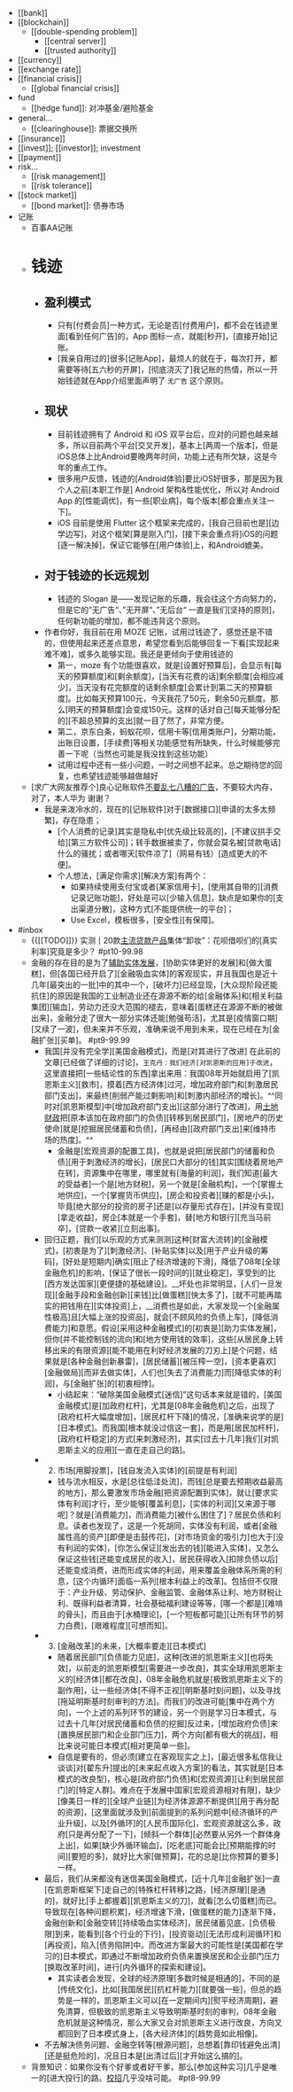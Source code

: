 - [[bank]]
- [[blockchain]]
    - [[double-spending problem]]
        - [[central server]]
        - [[trusted authority]]
- [[currency]]
- [[exchange rate]]
- [[financial crisis]]
    - [[global financial crisis]]
- fund
    - [[hedge fund]]: 对冲基金/避险基金
- general...
    - [[clearinghouse]]: 票据交换所
- [[insurance]]
- [[invest]]; [[investor]]; investment
- [[payment]]
- risk...
    - [[risk management]]
    - [[risk tolerance]]
- [[stock market]]
    - [[bond market]]: 债券市场 
- 记账
    - 百事AA记账
    - # 钱迹
        - ## 盈利模式
            - 只有[付费会员]一种方式，无论是否[付费用户]，都不会在钱迹里面[看到任何广告]的，App 图标一点，就能[秒开]，[直接开始]记账。
            - [我亲自用过的]很多[记账App]，最烦人的就在于，每次打开，都需要等待[五六秒的开屏]，[彻底浇灭了]我记账的热情，所以一开始钱迹就在App介绍里面声明了 `无广告` 这个原则。
        - ## 现状
            - 目前钱迹拥有了 Android 和 iOS 双平台后，应对的问题也越来越多，所以目前两个平台[交叉开发]，基本上[两周一个版本]，但是iOS总体上比Android要晚两年时间，功能上还有所欠缺，这是今年的重点工作。
            - 很多用户反馈，钱迹的[Android体验]要比iOS好很多，那是因为我个人之前[本职工作是] Android 架构&性能优化，所以对 Android App 的[性能调优]，有一些[职业病]，每个版本[都会重点关注一下]。
            - iOS 目前是使用 Flutter 这个框架来完成的，[我自己目前也是][边学边写]，对这个框架[算是刚入门]，[接下来会重点将]iOS的问题[逐一解决掉]，保证它能够在[用户体验]上，和Android媲美。
        - ## 对于钱迹的长远规划
            - 钱迹的 Slogan 是——发现记账的乐趣，我会往这个方向努力的，但是它的“无广告“、”无开屏“、”无后台“ 一直是我们[坚持的原则]，任何新功能的增加，都不能违背这个原则。
        - 作者你好，我目前在用 MOZE 记账，试用过钱迹了，感觉还是不错的，但使用起来还差点意思，希望您看到后能够回复一下看[实现起来难不难]，或多久能够实现。我还是更倾向于使用钱迹的
            - 第一，moze 有个功能很喜欢，就是[设置好预算后]，会显示有[每天的预算额度]和[剩余额度]，[当天有花费的话]剩余额度[会相应减少]，当天没有花完额度的话剩余额度[会累计到第二天的预算额度]。比如每天预算100元，今天我花了50元，剩余50元额度。那么[明天的预算额度]会变成150元。这样的话对自己[每天能够分配的][不超总预算的支出]就一目了然了，非常方便。
            - 第二，京东白条，蚂蚁花呗，信用卡等[信用类账户]，分期功能，出账日设置，[手续费]等相关功能感觉有所缺失，什么时候能够完善一下呢（当然也可能是我没找到这些功能）
            - 试用过程中还有一些小问题，一时之间想不起来。总之期待您的回复，也希望钱迹能够越做越好
    - [求广大网友推荐个]良心记账软件[不要乱七八糟的广告](https://www.zhihu.com/question/338246087)，不要较大内存，对了，本人华为 谢谢？
        - 我是来泼冷水的，现在的[记账软件]对于[数据接口][申请的太多太频繁]，存在隐患；
            - [个人消费的记录]其实是隐私中[优先级比较高的]，[不建议拱手交给][第三方软件公司]；转手数据被卖了，你就会莫名被[贷款电话]什么的骚扰；或者哪天[软件凉了]（网易有钱）[造成更大的不便]。
            - 个人想法，[满足你需求][解决方案]有两个：
                - 如果持续使用支付宝或者[某家信用卡]，[使用其自带的][消费记录记账功能]，好处是可以[少输入信息]，缺点是如果你的[支出渠道分散]，这种方式[不能提供统一的平台]；
                - Use Excel，模板很多，[安全性][有保障]。
- #inbox
    - {{[[TODO]]}} 实测丨20款[主流贷款产品](https://bbs.saraba1st.com/2b/thread-2002555-2-1.html)集体“卸妆”：花呗借呗们的[真实利率]究竟是多少？ #pt10-99.98
    - 金融的存在目的是为了[辅助实体发展](https://www.zhihu.com/question/522110212/answer/2391458771)，[协助实体更好的发展]和[做大蛋糕]，但[各国已经开启了][金融吸血实体]的客观现实，并且我国也是近十几年[最突出的一批]中的其中一个，[破坏力]已经显现，[大众现阶段还能抗住]的原因是我国的工业制造业还在源源不断的给[金融体系]和[相关利益集团][输血]，劳动力还没大范围的褪去，意味着[蛋糕还在源源不断的被做出来]，金融分走了很大一部分实体还能[勉强苟活]，尤其是[疫情窗口期][又续了一波]，但未来并不乐观，准确来说不用到未来，现在已经在为[金融扩张][买单]。 #pt9-99.99
        - 我国[并没有完全学][美国金融模式]，而是[对其进行了改进]
在此前的文章[已经做了详细的讨论]，`王克丹：我们经济[对凯恩斯的应用]于改进`，这里直接把[一些结论性的东西]拿出来用：我国08年开始就启用了[凯恩斯主义][救市]，摸着[西方经济体]过河，增加政府部门和[刺激居民部门支出]，来最终[削弱产能过剩影响]和[刺激内部经济的增长]。^^同时对[凯恩斯模型]中[增加政府部门支出][这部分进行了改进]，用[土地财政](((yTUqllpBV)))把[原本该加在政府部门的负债][转移到居民部门]，[房地产的历史使命]就是[挖掘居民储蓄和负债]，[再经由][政府部门支出]来[维持市场的热度]。^^
            - 金融是[宏观资源的配置工具]，也就是说把[居民部门的储蓄和负债][用于刺激经济的增长]，[居民口大部分的钱]其实[围绕着房地产在转]，资源集中在哪里，哪里就有[海量的利润]，我们知道[最大的受益者]一个是[地方财税]，另一个就是[金融机构]，一个[掌握土地供应]，一个[掌握货币供应]，[房企和投资者][赚的都是小头]，毕竟[绝大部分的投资的房子]还是[以存量形式存在]，[并没有变现][拿走收益]，房企[本就是一个手套]，替[地方和银行][充当马前卒]，[贷款一收紧][立刻出事]。
        - 回归正题，我们[以乐观的方式来测测]这种[财富大流转]的[金融模式]，[初衷是为了][刺激经济]、[补贴实体]以及[用于产业升级的筹码]，[好处是短期内]确实[阻止了经济增速的下滑]，降低了08年[全球金融危机]的影响，[保证了很长一段时间的][就业稳定]，享受到的比[西方发达国家][更便捷的基础建设]。__坏处也非常明显，[人们一旦发现][金融手段和金融创新][来钱]比[做蛋糕][快太多了]，[就不可能再踏实的把钱用在][实体投资]上，__消费也是如此，大家发现一个[金融属性极高]且[大幅上涨的投资品]，就会[不顾风险的负债上车]，[降低消费能力]和意愿。假设[采用这种金融模式]的[初衷是][助力实体发展]，但你[并不能控制钱的流向]和[地方使用钱的效率]，这些[从居民身上转移出来的有限资源][能不能用在利好经济发展的刀刃上]是个问题，结果就是[各种金融创新暴雷]，[居民储蓄][被压榨一空]，[资本更喜欢][金融做局][而非去做实体]，人们也[失去了消费能力]而[降低实体的利润]，与[金融扩张]的[初衷相悖]。
            - 小结起来：“破除美国金融模式[迷信]”这句话本来就是错的，[美国金融模式]是[加政府杠杆]，尤其是[08年金融危机]之后，出现了[政府杠杆大幅度增加]，[居民杠杆下降]的情况，[准确来说学的是][日本模式]。而我国[根本就没过信这一套]，而是用[居民加杆杆]，[政府杠杆稳定]的方式[来刺激经济]，其实[过去十几年]我们[对凯恩斯主义的应用][一直在走自己的路]。
        - 2. 市场[用脚投票]，[钱自发流入实体]的[前提是有利润]
            - 钱与流水相反，水是[总往低洼处流]，而钱[总是要去预期收益最高的地方]，那么要激发市场金融[把资源配置到实体]，就让[要求实体有利润]才行，至少能够[覆盖利息]，[实体的利润][又来源于哪呢]？就是[消费能力]，而消费能力[被什么困住了]？居民负债和利息。读者也发现了，这是一个死胡同，实体没有利润，或者[金融属性高的资产][即便是击鼓传花]，[对市场资金的吸引力]也大于[没有利润的实体]，[你怎么保证][发出去的钱][能进入实体]，又怎么保证这些钱[还能变成居民的收入]，居民获得收入[扣除负债以后]还能变成消费，进而形成实体的利润，用来覆盖金融体系所需的利息，[这个内循环]面临一系列[根本利益上的改革]。包括但不仅限于：产业升级、劳动保护、金融监管、金融体系让利、地方财税让利、既得利益者清算，社会基础福利建设等等，[哪一个都是][难啃的骨头]，而且由于[水桶理论]，[一个短板都可能][让所有环节的努力白费]，[艰难程度][可想而知]。
        - 3. [金融改革]的未来，[大概率要走][日本模式]
            - 随着居民部门[负债能力见底]，这种[改进的凯恩斯主义][也将失效]，以前走的凯恩斯模型[需要进一步改良]，其实全球用凯恩斯主义的[经济体][都在改良]，08年金融危机就是[极致凯恩斯主义下的副作用]，让一些经济体[不得不正视][明斯基时刻问题]，以及寻找[拖延明斯基时刻审判的方法]。而我们的改进可能[集中在两个方向]，一个上述的系列环节的建设，另一个则是学习日本模式，与过去十几年[对居民储蓄和负债的挖掘]反过来，[增加政府负债]来[置换居民部门和企业部门压力]，两个方向[都有极大的挑战]，相比来说可能日本模式[相对更简单一些]。
            - 自信是要有的，但必须[建立在客观现实之上]，[最近很多私信我让谈谈]对[翟东升]提出的[未来起点收入方案]的看法，其实就是[日本模式的改良型]，核心是[政府部门负债]和[宏观资源][让利到居民部门]的[特定人群]。难点在于发展中国家[宏观资源相对有限]，缺少[像美日一样的][全球产业链][为经济体源源不断提供][用于再分配的资源]，[这里面就涉及到]前面提到的系列问题中[经济循环的产业升级]，以及[外循环]的[人民币国际化]，宏观资源就这么多，政府[只是再分配了一下]，[倾斜一个群体][必然要从另外一个群体身上出]，如果[缺少外循环输血]，[吃老底]可能会比[预期能撑的时间][要短的多]，就好比大家[做预算]，花的总是[比你预算的要多]一样。
        - 最后，我们从来都没有迷信美国金融模式，[近十几年][金融扩张]一直[在凯恩斯框架下]走自己的[特殊杠杆转移]之路，[经济原理][是通的]，就好比[手上都握着][凯恩斯主义的刀]，就看[怎么切蛋糕]而已。导致现在[各种问题积累]，经济增速下滑，[做蛋糕的能力]逐渐下降，金融创新和[金融空转][持续吸血实体经济]，居民储蓄见底，[负债极限]到来，能看到[各个行业的下行]，[投资驱动][无法形成利润循环]和[再投资]，陷入[债务陷阱]中。而改进方案最大的可能性是[美国都在学习的]日本模式，即通过不断增加政府负债来置换居民和企业部门压力[换取改革时间]，进行[内外循环的探索和建设]。
            - 其实读者会发现，全球的经济原理[多数时候是相通的]，不同的是[传统文化]，比如[我国居民][抗杠杆能力][就要强一些]，但总的趋势是一样的，凯恩斯主义可以[在一定期间内][熨平经济周期]，避免清算，但极致的凯恩斯主义导致明斯基时刻的审判，08年金融危机就是这种情况，那么大家又会对凯恩斯主义进行改良，方向又都回到了日本模式身上，[各大经济体]的[趋势竟如此相像]。
        - 不去解决债务问题、金融空转等[根源问题]，总想着[靠印钱避免出清][还是挺危险的]，况且日本是[出清过后][才开始这么搞的]。
    - 背景知识：如果你没有个好爹或者好干爹，那么[参加这种实习]几乎是唯一的[进大投行]的路。[校招](https://bbs.saraba1st.com/2b/forum.php?mod=viewthread&tid=1998811&extra=page%3D1%26filter%3Dtypeid%26typeid%3D139&page=3)几乎没啥可能。 #pt8-99.99

